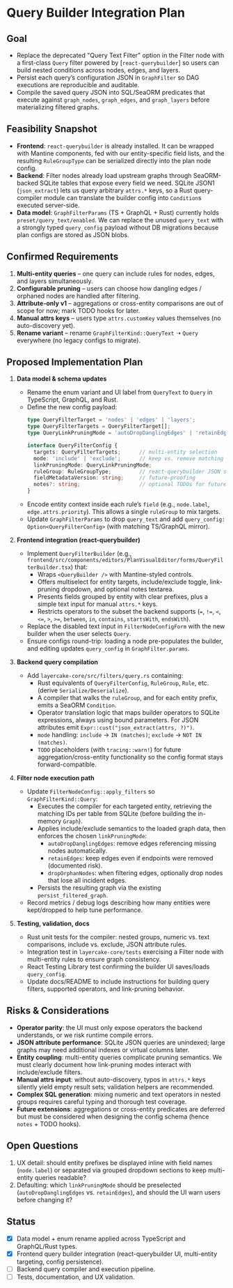 # Query Builder Integration Plan

## Goal
- Replace the deprecated "Query Text Filter" option in the Filter node with a first-class `Query` filter powered by [`react-querybuilder`] so users can build nested conditions across nodes, edges, and layers.
- Persist each query’s configuration JSON in `GraphFilter` so DAG executions are reproducible and auditable.
- Compile the saved query JSON into SQL/SeaORM predicates that execute against `graph_nodes`, `graph_edges`, and `graph_layers` before materializing filtered graphs.

## Feasibility Snapshot
- **Frontend**: `react-querybuilder` is already installed. It can be wrapped with Mantine components, fed with our entity-specific field lists, and the resulting `RuleGroupType` can be serialized directly into the plan node config.
- **Backend**: Filter nodes already load upstream graphs through SeaORM-backed SQLite tables that expose every field we need. SQLite JSON1 (`json_extract`) lets us query arbitrary `attrs.*` keys, so a Rust query-compiler module can translate the builder config into `Condition`s executed server-side.
- **Data model**: `GraphFilterParams` (TS + GraphQL + Rust) currently holds `preset/query_text/enabled`. We can replace the unused `query_text` with a strongly typed `query_config` payload without DB migrations because plan configs are stored as JSON blobs.

## Confirmed Requirements
1. **Multi-entity queries** – one query can include rules for nodes, edges, and layers simultaneously.
2. **Configurable pruning** – users can choose how dangling edges / orphaned nodes are handled after filtering.
3. **Attribute-only v1** – aggregations or cross-entity comparisons are out of scope for now; mark TODO hooks for later.
4. **Manual attrs keys** – users type `attrs.customKey` values themselves (no auto-discovery yet).
5. **Rename variant** – rename `GraphFilterKind::QueryText` ➝ `Query` everywhere (no legacy configs to migrate).

## Proposed Implementation Plan
1. **Data model & schema updates**
   - Rename the enum variant and UI label from `QueryText` to `Query` in TypeScript, GraphQL, and Rust.
   - Define the new config payload:
     ```ts
     type QueryFilterTarget = 'nodes' | 'edges' | 'layers';
     type QueryFilterTargets = QueryFilterTarget[];
     type QueryLinkPruningMode = 'autoDropDanglingEdges' | 'retainEdges' | 'dropOrphanNodes';

     interface QueryFilterConfig {
       targets: QueryFilterTargets;      // multi-entity selection
       mode: 'include' | 'exclude';      // keep vs. remove matching rows
       linkPruningMode: QueryLinkPruningMode;
       ruleGroup: RuleGroupType;         // react-querybuilder JSON schema
       fieldMetadataVersion: string;     // future-proofing
       notes?: string;                   // optional TODOs for future augments
     }
     ```
   - Encode entity context inside each rule’s `field` (e.g., `node.label`, `edge.attrs.priority`). This allows a single `ruleGroup` to mix targets.
   - Update `GraphFilterParams` to drop `query_text` and add `query_config: Option<QueryFilterConfig>` (with matching TS/GraphQL mirror).

2. **Frontend integration (react-querybuilder)**
   - Implement `QueryFilterBuilder` (e.g., `frontend/src/components/editors/PlanVisualEditor/forms/QueryFilterBuilder.tsx`) that:
     - Wraps `<QueryBuilder />` with Mantine-styled controls.
     - Offers multiselect for entity targets, include/exclude toggle, link-pruning dropdown, and optional notes textarea.
     - Presents fields grouped by entity with clear prefixes, plus a simple text input for manual `attrs.*` keys.
     - Restricts operators to the subset the backend supports (`=`, `!=`, `<`, `<=`, `>`, `>=`, `between`, `in`, `contains`, `startsWith`, `endsWith`).
   - Replace the disabled text input in `FilterNodeConfigForm` with the new builder when the user selects `Query`.
   - Ensure configs round-trip: loading a node pre-populates the builder, and editing updates `query_config` in `GraphFilter.params`.

3. **Backend query compilation**
   - Add `layercake-core/src/filters/query.rs` containing:
     - Rust equivalents of `QueryFilterConfig`, `RuleGroup`, `Rule`, etc. (derive `Serialize/Deserialize`).
     - A compiler that walks the `ruleGroup`, and for each entity prefix, emits a SeaORM `Condition`.
     - Operator translation logic that maps builder operators to SQLite expressions, always using bound parameters. For JSON attributes emit `Expr::cust("json_extract(attrs, ?)")`.
     - `mode` handling: `include` → `IN (matches)`; `exclude` → `NOT IN (matches)`.
     - `TODO` placeholders (with `tracing::warn!`) for future aggregation/cross-entity functionality so the config format stays forward-compatible.

4. **Filter node execution path**
   - Update `FilterNodeConfig::apply_filters` so `GraphFilterKind::Query`:
     - Executes the compiler for each targeted entity, retrieving the matching IDs per table from SQLite (before building the in-memory `Graph`).
     - Applies include/exclude semantics to the loaded graph data, then enforces the chosen `linkPruningMode`:
       - `autoDropDanglingEdges`: remove edges referencing missing nodes automatically.
       - `retainEdges`: keep edges even if endpoints were removed (documented risk).
       - `dropOrphanNodes`: when filtering edges, optionally drop nodes that lose all incident edges.
     - Persists the resulting graph via the existing `persist_filtered_graph`.
   - Record metrics / debug logs describing how many entities were kept/dropped to help tune performance.

5. **Testing, validation, docs**
   - Rust unit tests for the compiler: nested groups, numeric vs. text comparisons, include vs. exclude, JSON attribute rules.
   - Integration test in `layercake-core/tests` exercising a Filter node with multi-entity rules to ensure graph consistency.
   - React Testing Library test confirming the builder UI saves/loads `query_config`.
   - Update docs/README to include instructions for building query filters, supported operators, and link-pruning behavior.

## Risks & Considerations
- **Operator parity**: the UI must only expose operators the backend understands, or we risk runtime compile errors.
- **JSON attribute performance**: SQLite JSON queries are unindexed; large graphs may need additional indexes or virtual columns later.
- **Entity coupling**: multi-entity queries complicate pruning semantics. We must clearly document how link-pruning modes interact with include/exclude filters.
- **Manual attrs input**: without auto-discovery, typos in `attrs.*` keys silently yield empty result sets; validation helpers are recommended.
- **Complex SQL generation**: mixing numeric and text operators in nested groups requires careful typing and thorough test coverage.
- **Future extensions**: aggregations or cross-entity predicates are deferred but must be considered when designing the config schema (hence `notes` + TODO hooks).

## Open Questions
1. UX detail: should entity prefixes be displayed inline with field names (`node.label`) or separated via grouped dropdown sections to keep multi-entity queries readable?
2. Defaulting: which `linkPruningMode` should be preselected (`autoDropDanglingEdges` vs. `retainEdges`), and should the UI warn users before changing it?

## Status
- [x] Data model + enum rename applied across TypeScript and GraphQL/Rust types.
- [x] Frontend query builder integration (react-querybuilder UI, multi-entity targeting, config persistence).
- [ ] Backend query compiler and execution pipeline.
- [ ] Tests, documentation, and UX validation.
